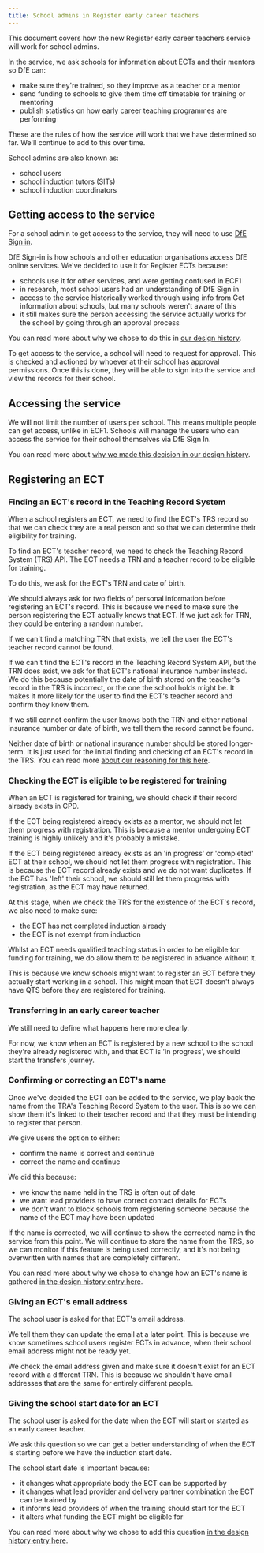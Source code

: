 ```yaml
---
title: School admins in Register early career teachers
---
```


This document covers how the new Register early career teachers service will work for school admins.

In the service, we ask schools for information about ECTs and their mentors so DfE can:
- make sure they're trained, so they improve as a teacher or a mentor
- send funding to schools to give them time off timetable for training or mentoring
- publish statistics on how early career teaching programmes are performing

These are the rules of how the service will work that we have determined so far. We'll continue to add to this over time.

School admins are also known as:

* school users
* school induction tutors (SITs)
* school induction coordinators

## Getting access to the service

For a school admin to get access to the service, they will need to use [DfE Sign in](https://services.signin.education.gov.uk/).

DfE Sign-in is how schools and other education organisations access DfE online services. We've decided to use it for Register ECTs because:
- schools use it for other services, and were getting confused in ECF1
- in research, most school users had an understanding of DfE Sign in
- access to the service historically worked through using info from Get information about schools, but many schools weren't aware of this
- it still makes sure the person accessing the service actually works for the school by going through an approval process

You can read more about why we chose to do this in [our design history](https://teacher-cpd.design-history.education.gov.uk/ecf-v2/exploring-using-dfe-sign-in/).

To get access to the service, a school will need to request for approval. This is checked and actioned by whoever at their school has approval permissions. Once this is done, they will be able to sign into the service and view the records for their school.

## Accessing the service

We will not limit the number of users per school. This means multiple people can get access, unlike in ECF1. Schools will manage the users who can access the service for their school themselves via DfE Sign In.

You can read more about [why we made this decision in our design history](https://teacher-cpd.design-history.education.gov.uk/ecf-v2/allowing-multiple-school-accounts/). 

## Registering an ECT

### Finding an ECT's record in the Teaching Record System

When a school registers an ECT, we need to find the ECT's TRS record so that we can check they are a real person and so that we can determine their eligibility for training. 

To find an ECT's teacher record, we need to check the Teaching Record System (TRS) API. The ECT needs a TRN and a teacher record to be eligible for training.

To do this, we ask for the ECT's TRN and date of birth. 

We should always ask for two fields of personal information before registering an ECT's record. This is because we need to make sure the person registering the ECT actually knows that ECT. If we just ask for TRN, they could be entering a random number.

If we can't find a matching TRN that exists, we tell the user the ECT's teacher record cannot be found.

If we can't find the ECT's record in the Teaching Record System API, but the TRN does exist, we ask for that ECT's national insurance number instead. We do this because potentially the date of birth stored on the teacher's record in the TRS is incorrect, or the one the school holds might be. It makes it more likely for the user to find the ECT's teacher record and confirm they know them.

If we still cannot confirm the user knows both the TRN and either national insurance number or date of birth, we tell them the record cannot be found.

Neither date of birth or national insurance number should be stored longer-term. It is just used for the initial finding and checking of an ECT's record in the TRS. You can read more [about our reasoning for this here](https://teacher-cpd.design-history.education.gov.uk/ecf-v2/no-longer-storing-date-of-birth/).

### Checking the ECT is eligible to be registered for training

When an ECT is registered for training, we should check if their record already exists in CPD.

If the ECT being registered already exists as a mentor, we should not let them progress with registration. This is because a mentor undergoing ECT training is highly unlikely and it's probably a mistake.

If the ECT being registered already exists as an 'in progress' or 'completed' ECT at their school, we should not let them progress with registration. This is because the ECT record already exists and we do not want duplicates. If the ECT has 'left' their school, we should still let them progress with registration, as the ECT may have returned.

At this stage, when we check the TRS for the existence of the ECT's record, we also need to make sure:
- the ECT has not completed induction already
- the ECT is not exempt from induction

Whilst an ECT needs qualified teaching status in order to be eligible for funding for training, we do allow them to be registered in advance without it. 

This is because we know schools might want to register an ECT before they actually start working in a school. This might mean that ECT doesn't always have QTS before they are registered for training.

### Transferring in an early career teacher

We still need to define what happens here more clearly.

For now, we know when an ECT is registered by a new school to the school they're already registered with, and that ECT is 'in progress', we should start the transfers journey.

### Confirming or correcting an ECT's name

Once we've decided the ECT can be added to the service, we play back the name from the TRA's Teaching Record System to the user. This is so we can show them it's linked to their teacher record and that they must be intending to register that person.

We give users the option to either:
- confirm the name is correct and continue
- correct the name and continue

We did this because:
- we know the name held in the TRS is often out of date
- we want lead providers to have correct contact details for ECTs
- we don't want to block schools from registering someone because the name of the ECT may have been updated

If the name is corrected, we will continue to show the corrected name in the service from this point. We will continue to store the name from the TRS, so we can monitor if this feature is being used correctly, and it's not being overwritten with names that are completely different.

You can read more about why we chose to change how an ECT's name is gathered [in the design history entry here](https://teacher-cpd.design-history.education.gov.uk/ecf-v2/correcting-names/).

### Giving an ECT's email address

The school user is asked for that ECT's email address.

We tell them they can update the email at a later point. This is because we know sometimes school users register ECTs in advance, when their school email address might not be ready yet.

We check the email address given and make sure it doesn't exist for an ECT record with a different TRN. This is because we shouldn't have email addresses that are the same for entirely different people. 

### Giving the school start date for an ECT

The school user is asked for the date when the ECT will start or started as an early career teacher.

We ask this question so we can get a better understanding of when the ECT is starting before we have the induction start date.

The school start date is important because:
- it changes what appropriate body the ECT can be supported by
- it changes what lead provider and delivery partner combination the ECT can be trained by
- it informs lead providers of when the training should start for the ECT
- it alters what funding the ECT might be eligible for

You can read more about why we chose to add this question [in the design history entry here](https://teacher-cpd.design-history.education.gov.uk/ecf-v2/ects-start-date/).


